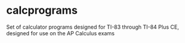 # calcprograms
Set of calculator programs designed for TI-83 through TI-84 Plus CE, designed for use on the AP Calculus exams
